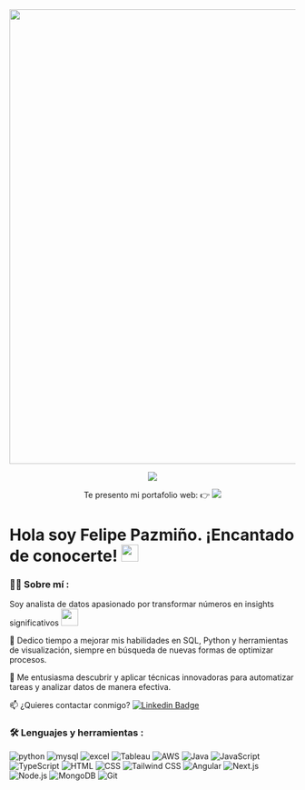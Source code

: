<div id="header" align="center">
  <img decoding="async" src="[https://source.unsplash.com/1600x400/?data](Banner/banner.png)" width="800"/>
</div>

<div id="badges" align="center">

[![](https://img.shields.io/badge/LinkedIn-0077B5?style=for-the-badge&logo=linkedin&logoColor=white)](https://www.linkedin.com/in/felipe-pazmi%C3%B1o-146742162/)

Te presento mi portafolio web: 👉 [![](https://img.shields.io/badge/Portafolio-FF5733?style=for-the-badge&logo=internet-explorer&logoColor=white)](https://portafolio-nu-eight-48.vercel.app/)
  
</div>

<h1>
  Hola soy Felipe Pazmiño. ¡Encantado de conocerte!
  <img decoding="async" src="https://media.giphy.com/media/hvRJCLFzcasrR4ia7z/giphy.gif" width="30px"/>
</h1>

<div id="badges" align="left"> 
  
### :man_technologist: Sobre mí :

Soy analista de datos apasionado por transformar números en insights significativos <img decoding="async" src="https://media.giphy.com/media/WUlplcMpOCEmTGBtBW/giphy.gif" width="30">

:seedling: Dedico tiempo a mejorar mis habilidades en SQL, Python y herramientas de visualización, siempre en búsqueda de nuevas formas de optimizar procesos.

:heartbeat: Me entusiasma descubrir y aplicar técnicas innovadoras para automatizar tareas y analizar datos de manera efectiva.

:mailbox: ¿Quieres contactar conmigo? [![Linkedin Badge](https://img.shields.io/badge/-Felipe-blue?style=flat&logo=Linkedin&logoColor=white)](www.linkedin.com/in/felipe-pazmiño-146742162)
</div>

### :hammer_and_wrench: Lenguajes y herramientas :

<div id="header" align="left">
  <img decoding="async" src="https://img.shields.io/badge/Python-3776AB?style=for-the-badge&logo=python&logoColor=white" alt="python"/>
  
  <img decoding="async" src="https://img.shields.io/badge/MySQL-6DB33F?style=for-the-badge&logo=mysql&logoColor=white" alt="mysql"/>

  <img decoding="async" src="https://img.shields.io/badge/Microsoft_Excel-217346?style=for-the-badge&logo=microsoft-excel&logoColor=white" alt="excel"/>

  <img decoding="async" src="https://img.shields.io/badge/Tableau-E97627?style=for-the-badge&logo=Tableau&logoColor=white" alt="Tableau"/>

  <img decoding="async" src="https://img.shields.io/badge/AWS-FF9900?style=for-the-badge&logo=amazon-aws&logoColor=white" alt="AWS"/>
 
  <!-- Java -->
  <img decoding="async" src="https://img.shields.io/badge/Java-007396?style=for-the-badge&logo=java&logoColor=white" alt="Java"/>

  <!-- JavaScript -->
  <img decoding="async" src="https://img.shields.io/badge/JavaScript-F7DF1E?style=for-the-badge&logo=javascript&logoColor=black" alt="JavaScript"/>

  <!-- TypeScript -->
  <img decoding="async" src="https://img.shields.io/badge/TypeScript-3178C6?style=for-the-badge&logo=typescript&logoColor=white" alt="TypeScript"/>

  <!-- HTML -->
  <img decoding="async" src="https://img.shields.io/badge/HTML-E34F26?style=for-the-badge&logo=html5&logoColor=white" alt="HTML"/>

  <!-- CSS -->
  <img decoding="async" src="https://img.shields.io/badge/CSS-1572B6?style=for-the-badge&logo=css3&logoColor=white" alt="CSS"/>

  <!-- Tailwind CSS -->
  <img decoding="async" src="https://img.shields.io/badge/Tailwind_CSS-38B2AC?style=for-the-badge&logo=tailwind-css&logoColor=white" alt="Tailwind CSS"/>

  <!-- Angular -->
  <img decoding="async" src="https://img.shields.io/badge/Angular-DD0031?style=for-the-badge&logo=angular&logoColor=white" alt="Angular"/>

  <!-- Next.js -->
  <img decoding="async" src="https://img.shields.io/badge/Next.js-000000?style=for-the-badge&logo=next.js&logoColor=white" alt="Next.js"/>

  <!-- Node.js -->
  <img decoding="async" src="https://img.shields.io/badge/Node.js-339933?style=for-the-badge&logo=nodedotjs&logoColor=white" alt="Node.js"/>

  <!-- MongoDB -->
  <img decoding="async" src="https://img.shields.io/badge/MongoDB-47A248?style=for-the-badge&logo=mongodb&logoColor=white" alt="MongoDB"/>

  <!-- Git -->
  <img decoding="async" src="https://img.shields.io/badge/Git-F05032?style=for-the-badge&logo=git&logoColor=white" alt="Git"/>
</div>

